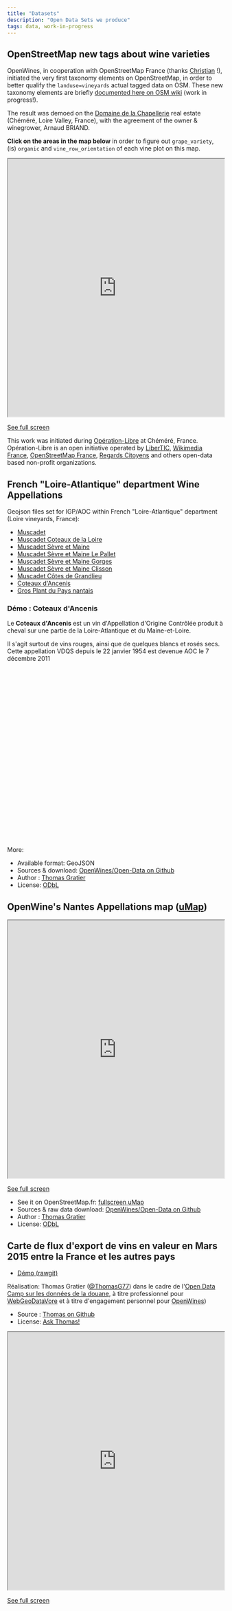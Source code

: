 ```yaml
---
title: "Datasets"
description: "Open Data Sets we produce"
tags: data, work-in-progress
---
```


## OpenStreetMap new tags about wine varieties

OpenWines, in cooperation with OpenStreetMap France (thanks [Christian](http://www.openstreetmap.org/user/cquest) !), initiated the very first taxonomy elements on OpenStreetMap, in order to better qualify the `landuse=vineyards` actual tagged data on OSM. These new taxonomy elements are briefly [documented here on OSM wiki](http://wiki.openstreetmap.org/wiki/Tag:landuse%3Dvineyard) (work in progress!).  

The result was demoed on the [Domaine de la Chapellerie](http://www.domaine-chapellerie-chemere.fr/) real estate (Chéméré, Loire Valley, France), with the agreement of the owner & winegrower, Arnaud BRIAND.

__Click on the areas in the map below__ in order to figure out `grape_variety`,
(is) `organic` and `vine_row_orientation` of each vine plot on this map.

<iframe width="100%" height="600px" class="embed-responsive-item" src="http://overpass-turbo.eu/map.html?Q=%2F*%0AThis%20has%20been%20generated%20by%20the%20overpass-turbo%20wizard.%0AThe%20original%20search%20was%3A%0A%E2%80%9Clanduse%3Dvineyard%E2%80%9D%0A*%2F%0A%5Bout%3Ajson%5D%5Btimeout%3A25%5D%3B%0A%2F%2F%20gather%20results%0A(%0A%20%20%2F%2F%20query%20part%20for%3A%20%E2%80%9Clanduse%3Dvineyard%E2%80%9D%0A%20%20node%5B%22landuse%22%3D%22vineyard%22%5D(47.10755199457699%2C-1.9360506534576414%2C47.112130343915815%2C-1.928508281707764)%3B%0A%20%20way%5B%22landuse%22%3D%22vineyard%22%5D(47.10755199457699%2C-1.9360506534576414%2C47.112130343915815%2C-1.928508281707764)%3B%0A%20%20relation%5B%22landuse%22%3D%22vineyard%22%5D(47.10755199457699%2C-1.9360506534576414%2C47.112130343915815%2C-1.928508281707764)%3B%0A)%3B%0A%2F%2F%20print%20results%0Aout%20body%3B%0A%3E%3B%0Aout%20skel%20qt%3B%0A%0A%0A%0A%0A%0A%0A%0A%0A"></iframe><p><a href="http://overpass-turbo.eu/map.html?Q=%2F*%0AThis%20has%20been%20generated%20by%20the%20overpass-turbo%20wizard.%0AThe%20original%20search%20was%3A%0A%E2%80%9Clanduse%3Dvineyard%E2%80%9D%0A*%2F%0A%5Bout%3Ajson%5D%5Btimeout%3A25%5D%3B%0A%2F%2F%20gather%20results%0A(%0A%20%20%2F%2F%20query%20part%20for%3A%20%E2%80%9Clanduse%3Dvineyard%E2%80%9D%0A%20%20node%5B%22landuse%22%3D%22vineyard%22%5D(47.10755199457699%2C-1.9360506534576414%2C47.112130343915815%2C-1.928508281707764)%3B%0A%20%20way%5B%22landuse%22%3D%22vineyard%22%5D(47.10755199457699%2C-1.9360506534576414%2C47.112130343915815%2C-1.928508281707764)%3B%0A%20%20relation%5B%22landuse%22%3D%22vineyard%22%5D(47.10755199457699%2C-1.9360506534576414%2C47.112130343915815%2C-1.928508281707764)%3B%0A)%3B%0A%2F%2F%20print%20results%0Aout%20body%3B%0A%3E%3B%0Aout%20skel%20qt%3B%0A%0A%0A%0A%0A%0A%0A%0A%0A" class="btn btn-default">See full screen<span class="glyphicon glyphicon-resize-full"></span></a></p>

This work was initiated during [Opération-Libre](http://operation-libre.org) at Chéméré, France. Opération-Libre is an open initiative operated by [LiberTIC](https://libertic.wordpress.com/), [Wikimedia France](http://www.wikimedia.fr/), [OpenStreetMap France](http://openstreetmap.fr/), [Regards Citoyens](http://www.regardscitoyens.org/) and others open-data based non-profit organizations.

## French "Loire-Atlantique" department Wine Appellations

Geojson files set for IGP/AOC within French "Loire-Atlantique" department (Loire vineyards, France):

- [Muscadet](https://github.com/OpenWines/Open-Data/blob/master/dept_44/aoc_2341.geojson)
- [Muscadet Coteaux de la Loire](https://github.com/OpenWines/Open-Data/blob/master/dept_44/aoc_2342.geojson)
- [Muscadet Sèvre et Maine](https://github.com/OpenWines/Open-Data/blob/master/dept_44/aoc_195.geojson)
- [Muscadet Sèvre et Maine Le Pallet](https://github.com/OpenWines/Open-Data/blob/master/dept_44/aoc_2335.geojson)
- [Muscadet Sèvre et Maine Gorges](https://github.com/OpenWines/Open-Data/blob/master/dept_44/aoc_2334.geojson)
- [Muscadet Sèvre et Maine Clisson](https://github.com/OpenWines/Open-Data/blob/master/dept_44/aoc_2332.geojson)
- [Muscadet Côtes de Grandlieu](https://github.com/OpenWines/Open-Data/blob/master/dept_44/aoc_194.geojson)
- [Coteaux d'Ancenis](https://github.com/OpenWines/Open-Data/blob/master/dept_44/aoc_2175.geojson)
- [Gros Plant du Pays nantais](https://github.com/OpenWines/Open-Data/blob/master/dept_44/aoc_2171.geojson)

### Démo : Coteaux d'Ancenis

Le __Coteaux d'Ancenis__ est un vin d'Appellation d'Origine Contrôlée produit à cheval sur une partie de la Loire-Atlantique et du Maine-et-Loire.

Il s'agit surtout de vins rouges, ainsi que de quelques blancs et rosés secs. Cette appellation VDQS depuis le 22 janvier 1954 est devenue AOC le 7 décembre 2011

<link rel="stylesheet" href="http://cdn.leafletjs.com/leaflet-0.7.2/leaflet.css" />
<div id="map" style="width: 100%; height: 400px"></div>
<script src="http://code.jquery.com/jquery-2.1.0.min.js"></script>
<script src="http://cdn.leafletjs.com/leaflet-0.7.3/leaflet.js"></script>
<script>
var map = L.map('map').setView([47.3, -1.3], 10);

    L.tileLayer('https://{s}.tiles.mapbox.com/v3/{id}/{z}/{x}/{y}.png', {
        maxZoom: 18,
        attribution: 'Map data &copy; <a href="http://openstreetmap.org">OpenStreetMap</a> contributors, ' +
            '<a href="http://creativecommons.org/licenses/by-sa/2.0/">CC-BY-SA</a>, ' +
            'Imagery © <a href="http://mapbox.com">Mapbox</a>',
        id: 'examples.map-i875mjb7'
    }).addTo(map);

    $.getJSON("https://rawgit.com/OpenWines/Open-Data/master/dept_44/aoc_2175.geojson", function(response) {
        console.log("response", response);
        var geojsonLayer = new L.GeoJSON(response);
        geojsonLayer.addTo(map);    
    });
</script>

More:

- Available format: GeoJSON
- Sources & download: [OpenWines/Open-Data on Github](https://github.com/OpenWines/Open-Data/tree/master/dept_44)
- Author : [Thomas Gratier](https://github.com/ThomasG77)
- License: [ODbL](http://opendatacommons.org/licenses/dbcl/1.0/)

## OpenWine's Nantes Appellations map ([uMap](https://umap.openstreetmap.fr/en/map/openwine_33763#10/47.1743/-1.4989))

<iframe width="100%" height="600px" class="embed-responsive-item" src="https://umap.openstreetmap.fr/en/map/openwine_33763?scaleControl=false&miniMap=false&scrollWheelZoom=false&zoomControl=true&allowEdit=false&moreControl=true&datalayersControl=true&onLoadPanel=undefined&captionBar=false"></iframe><p><a href="https://umap.openstreetmap.fr/en/map/openwine_33763" class="btn btn-default">See full screen<span class="glyphicon glyphicon-resize-full"></span></a></p>

- See it on OpenStreetMap.fr: [fullscreen uMap](https://umap.openstreetmap.fr/en/map/openwine_33763#10/47.1743/-1.4989)
- Sources & raw data download: [OpenWines/Open-Data on Github](https://github.com/OpenWines/Open-Data/tree/master/dept_44)
- Author : [Thomas Gratier](https://github.com/ThomasG77)
- License: [ODbL](http://opendatacommons.org/licenses/dbcl/1.0/)

## Carte de flux d'export de vins en valeur en Mars 2015 entre la France et les autres pays

- [Démo (rawgit)](https://rawgit.com/ThomasG77/datadouane_raw/master/flux_vin_export_mars_2015.html)

Réalisation: Thomas Gratier ([@ThomasG77](https://twitter.com/ThomasG77)) dans le cadre de l'[Open Data Camp sur les données de la douane](https://www.etalab.gouv.fr/event/open-data-camp-sur-les-donnees-de-la-douane), à titre professionnel pour [WebGeoDataVore](http://webgeodatavore.net/) et à titre d'engagement personnel pour [OpenWines](http://openwines.eu/))

- Source : [Thomas on Github](https://github.com/ThomasG77/datadouane_raw)
- License: [Ask Thomas!](https://twitter.com/ThomasG77)

<iframe width="100%" height="600px" class="embed-responsive-item" src="https://rawgit.com/ThomasG77/datadouane_raw/master/flux_vin_export_mars_2015.html"></iframe><p><a href="https://rawgit.com/ThomasG77/datadouane_raw/master/flux_vin_export_mars_2015.html" class="btn btn-default">See full screen<span class="glyphicon glyphicon-resize-full"></span></a></p>

